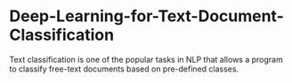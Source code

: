 # Deep-Learning-for-Text-Document-Classification
Text classification is one of the popular tasks in NLP that allows a program to classify free-text documents based on pre-defined classes.
